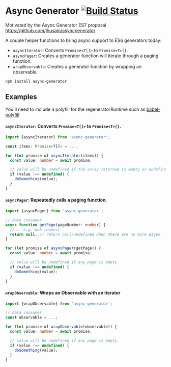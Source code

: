 # Async Generator [![Build Status](https://travis-ci.org/eggers/async-generator.svg)](https://travis-ci.org/eggers/async-generator)

Motivated by the Async Generator ES7 proposal https://github.com/jhusain/asyncgenerator

A couple helper functions to bring async support to ES6 generators today:

* `asyncIterator`: Converts `Promise<T[]>` to `Promise<T>[]`.
* `asyncPager`: Creates a generator function will iterate through a paging function.
* `wrapObservable`: Creates a generator function by wrapping an observable.

```
npm install async-generator
```


## Examples

You'll need to include a polyfill for the regeneratorRuntime such as [babel-polyfill](https://babeljs.io/docs/usage/polyfill/)

#### `asyncIterator`: Converts `Promise<T[]>` to `Promise<T>[]`.
```typescript
import {asyncIterator} from 'async-generator';

const items: Promise<T[]> = ...;

for (let promise of asyncIterator(items)) {
  const value: number = await promise;

  // value will be undefined if the array returned is empty or undefined.
  if (value !== undefined) {
    doSomething(value);
  }
}
```

#### `asyncPager`: Repeatedly calls a paging function.

```typescript
import {asyncPager} from 'async-generator';

// data consumer
async function getPage(pageNumber: number) {
  // ...e.g. web request
  return null; // return null/undefined when there are no more pages.
}

for (let promise of asyncPager(getPage)) {
  const value: number = await promise;

  // value will be undefined if any page is empty.
  if (value !== undefined) {
    doSomething(value);
  }
}
```

#### `wrapObservable`: Wraps an Observable with an iterator

```typescript
import {wrapObservable} from 'async-generator';

// data consumer
const observable = ...;

for (let promise of wrapObservable(observable)) {
  const value: number = await promise;

  // value will be undefined if any page is empty.
  if (value !== undefined) {
    doSomething(value);
  }
}
```

